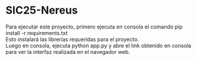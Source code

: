 ﻿# SIC25-Nereus
Para ejecutar este proyecto, primero ejecuta en consola el comando pip install -r requirements.txt  
Esto instalará las librerías requeridas para el proyecto.  
Luego en consola, ejecuta python app.py y abre el link obtenido en consola para ver la interfaz realizada en el navegador web.  
